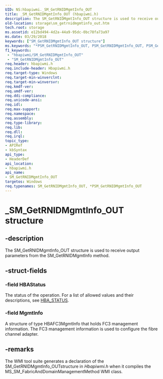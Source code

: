 ```yaml
---
UID: NS:hbapiwmi._SM_GetRNIDMgmtInfo_OUT
title: _SM_GetRNIDMgmtInfo_OUT (hbapiwmi.h)
description: The SM_GetRNIDMgmtInfo_OUT structure is used to receive output parameters from the SM_GetRNIDMgmtInfo method.
old-location: storage\sm_getrnidmgmtinfo_out.htm
tech.root: storage
ms.assetid: e12bd494-4d2a-44a9-95dc-0bc78fa73a97
ms.date: 03/29/2018
keywords: ["SM_GetRNIDMgmtInfo_OUT structure"]
ms.keywords: "*PSM_GetRNIDMgmtInfo_OUT, PSM_GetRNIDMgmtInfo_OUT, PSM_GetRNIDMgmtInfo_OUT structure pointer [Storage Devices], SM_GetRNIDMgmtInfo_OUT, SM_GetRNIDMgmtInfo_OUT structure [Storage Devices], _SM_GetRNIDMgmtInfo_OUT, hbapiwmi/PSM_GetRNIDMgmtInfo_OUT, hbapiwmi/SM_GetRNIDMgmtInfo_OUT, storage.sm_getrnidmgmtinfo_out, structs-Fibre_c5f33dc4-bde0-43bb-8528-9cb2e0d2ee3f.xml"
f1_keywords:
 - "hbapiwmi/SM_GetRNIDMgmtInfo_OUT"
 - "SM_GetRNIDMgmtInfo_OUT"
req.header: hbapiwmi.h
req.include-header: Hbapiwmi.h
req.target-type: Windows
req.target-min-winverclnt: 
req.target-min-winversvr: 
req.kmdf-ver: 
req.umdf-ver: 
req.ddi-compliance: 
req.unicode-ansi: 
req.idl: 
req.max-support: 
req.namespace: 
req.assembly: 
req.type-library: 
req.lib: 
req.dll: 
req.irql: 
topic_type:
- APIRef
- kbSyntax
api_type:
- HeaderDef
api_location:
- hbapiwmi.h
api_name:
- SM_GetRNIDMgmtInfo_OUT
targetos: Windows
req.typenames: SM_GetRNIDMgmtInfo_OUT, *PSM_GetRNIDMgmtInfo_OUT
---
```


# _SM_GetRNIDMgmtInfo_OUT structure


## -description


The SM_GetRNIDMgmtInfo_OUT structure is used to receive output parameters from the SM_GetRNIDMgmtInfo method.


## -struct-fields




### -field HBAStatus

The status of the operation. For a list of allowed values and their descriptions, see <a href="https://docs.microsoft.com/windows-hardware/drivers/storage/hba-status">HBA_STATUS</a>.


### -field MgmtInfo

A structure of type HBAFC3MgmtInfo that holds FC3 management information. The FC3 management information is used to configure the fibre channel adapter.


## -remarks



The WMI tool suite generates a declaration of the SM_GetRNIDMgmtInfo_OUTstructure in <i>Hbapiwmi.h</i> when it compiles the MS_SM_FabricAndDomainManagementMethod WMI class.



